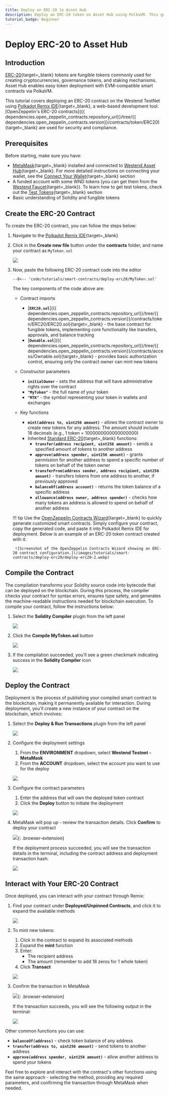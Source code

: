 ```yaml
---
title: Deploy an ERC-20 to Asset Hub
description: Deploy an ERC-20 token on Asset Hub using PolkaVM. This guide covers contract creation, compilation, deployment, and interaction via Polkadot Remix IDE.
tutorial_badge: Beginner
---
```


# Deploy ERC-20 to Asset Hub

## Introduction

[ERC-20](https://eips.ethereum.org/EIPS/eip-20){target=\_blank} tokens are fungible tokens commonly used for creating cryptocurrencies, governance tokens, and staking mechanisms. Asset Hub enables easy token deployment with EVM-compatible smart contracts via PolkaVM.

This tutorial covers deploying an ERC-20 contract on the Westend TestNet using [Polkadot Remix IDE](https://remix.polkadot.io){target=\_blank}, a web-based development tool. [OpenZeppelin's ERC-20 contracts]({{ dependencies.open_zeppelin_contracts.repository_url}}/tree/{{ dependencies.open_zeppelin_contracts.version}}/contracts/token/ERC20){target=\_blank} are used for security and compliance.

## Prerequisites

Before starting, make sure you have:

- [MetaMask](https://metamask.io/){target=\_blank} installed and connected to [Westend Asset Hub](https://chainlist.org/chain/420420421){target=\_blank}. For more detailed instructions on connecting your wallet, see the [Connect Your Wallet](/develop/smart-contracts/connect-to-asset-hub/#connect-your-wallet){target=\_blank} section
- A funded account with some WND tokens (you can get them from the [Westend Faucet](https://faucet.polkadot.io/westend?parachain=1000){target=\_blank}). To learn how to get test tokens, check out the [Test Tokens](/develop/smart-contracts/connect-to-asset-hub/#test-tokens){target=\_blank} section
- Basic understanding of Solidity and fungible tokens

## Create the ERC-20 Contract

To create the ERC-20 contract, you can follow the steps below:

1. Navigate to the [Polkadot Remix IDE](https://remix.polkadot.io){target=\_blank}
2. Click in the **Create new file** button under the **contracts** folder, and name your contract as `MyToken.sol`

    ![](/images/tutorials/smart-contracts/deploy-erc20/deploy-erc20-1.webp)

3. Now, paste the following ERC-20 contract code into the editor

    ```solidity title="MyToken.sol"
    --8<-- 'code/tutorials/smart-contracts/deploy-erc20/MyToken.sol'
    ```

    The key components of the code above are:

    - Contract imports

        - [**`ERC20.sol`**]({{ dependencies.open_zeppelin_contracts.repository_url}}/tree/{{ dependencies.open_zeppelin_contracts.version}}/contracts/token/ERC20/ERC20.sol){target=\_blank} - the base contract for fungible tokens, implementing core functionality like transfers, approvals, and balance tracking
        - [**`Ownable.sol`**]({{ dependencies.open_zeppelin_contracts.repository_url}}/tree/{{ dependencies.open_zeppelin_contracts.version}}/contracts/access/Ownable.sol){target=\_blank} - provides basic authorization control, ensuring only the contract owner can mint new tokens
    
    - Constructor parameters

        - **`initialOwner`** - sets the address that will have administrative rights over the contract
        - **`"MyToken"`** - the full name of your token
        - **`"MTK"`** - the symbol representing your token in wallets and exchanges

    - Key functions

        - **`mint(address to, uint256 amount)`** - allows the contract owner to create new tokens for any address. The amount should include 18 decimals (e.g., 1 token = 1000000000000000000)
        - Inherited [Standard ERC-20](https://ethereum.org/en/developers/docs/standards/tokens/erc-20/){target=\_blank} functions:
            - **`transfer(address recipient, uint256 amount)`** - sends a specified amount of tokens to another address
            - **`approve(address spender, uint256 amount)`** - grants permission for another address to spend a specific number of tokens on behalf of the token owner
            - **`transferFrom(address sender, address recipient, uint256 amount)`** - transfers tokens from one address to another, if previously approved
            - **`balanceOf(address account)`** - returns the token balance of a specific address
            - **`allowance(address owner, address spender)`** - checks how many tokens an address is allowed to spend on behalf of another address

    !!! tip
        Use the [OpenZeppelin Contracts Wizard](https://wizard.openzeppelin.com/){target=\_blank} to quickly generate customized smart contracts. Simply configure your contract, copy the generated code, and paste it into Polkadot Remix IDE for deployment. Below is an example of an ERC-20 token contract created with it:

        ![Screenshot of the OpenZeppelin Contracts Wizard showing an ERC-20 contract configuration.](/images/tutorials/smart-contracts/deploy-erc20/deploy-erc20-2.webp)
        

## Compile the Contract

The compilation transforms your Solidity source code into bytecode that can be deployed on the blockchain. During this process, the compiler checks your contract for syntax errors, ensures type safety, and generates the machine-readable instructions needed for blockchain execution. To compile your contract, follow the instructions below:

1. Select the **Solidity Compiler** plugin from the left panel

    ![](/images/tutorials/smart-contracts/deploy-erc20/deploy-erc20-3.webp)

2. Click the **Compile MyToken.sol** button

    ![](/images/tutorials/smart-contracts/deploy-erc20/deploy-erc20-4.webp)

3. If the compilation succeeded, you'll see a green checkmark indicating success in the **Solidity Compiler** icon

    ![](/images/tutorials/smart-contracts/deploy-erc20/deploy-erc20-5.webp)

## Deploy the Contract

Deployment is the process of publishing your compiled smart contract to the blockchain, making it permanently available for interaction. During deployment, you'll create a new instance of your contract on the blockchain, which involves:

1. Select the **Deploy & Run Transactions** plugin from the left panel

    ![](/images/tutorials/smart-contracts/deploy-erc20/deploy-erc20-6.webp)

2. Configure the deployment settings
    1. From the **ENVIRONMENT** dropdown, select **Westend Testnet - MetaMask**
    2. From the **ACCOUNT** dropdown, select the account you want to use for the deploy

    ![](/images/tutorials/smart-contracts/deploy-erc20/deploy-erc20-7.webp)

3. Configure the contract parameters
    1. Enter the address that will own the deployed token contract
    2. Click the **Deploy** button to initiate the deployment

    ![](/images/tutorials/smart-contracts/deploy-erc20/deploy-erc20-8.webp)

4. MetaMask will pop up - review the transaction details. Click **Confirm** to deploy your contract

     ![](/images/tutorials/smart-contracts/deploy-erc20/deploy-erc20-9.webp){: .browser-extension}

    If the deployment process succeeded, you will see the transaction details in the terminal, including the contract address and deployment transaction hash:

    ![](/images/tutorials/smart-contracts/deploy-erc20/deploy-erc20-10.webp)

## Interact with Your ERC-20 Contract

Once deployed, you can interact with your contract through Remix:

1. Find your contract under **Deployed/Unpinned Contracts**, and click it to expand the available methods

    ![](/images/tutorials/smart-contracts/deploy-erc20/deploy-erc20-11.webp)

2. To mint new tokens:
    1. Click in the contract to expand its associated methods
    2. Expand the **mint** function
    3. Enter:
        - The recipient address
        - The amount (remember to add 18 zeros for 1 whole token)
    4. Click **Transact**

    ![](/images/tutorials/smart-contracts/deploy-erc20/deploy-erc20-12.webp)

3. Confirm the transaction in MetaMask

    ![](/images/tutorials/smart-contracts/deploy-erc20/deploy-erc20-13.webp){: .browser-extension}

    If the transaction succeeds, you will see the following output in the terminal:

    ![](/images/tutorials/smart-contracts/deploy-erc20/deploy-erc20-14.webp)

Other common functions you can use:

- **`balanceOf(address)`** - check token balance of any address
- **`transfer(address to, uint256 amount)`** - send tokens to another address
- **`approve(address spender, uint256 amount)`** - allow another address to spend your tokens

Feel free to explore and interact with the contract's other functions using the same approach - selecting the method, providing any required parameters, and confirming the transaction through MetaMask when needed.

